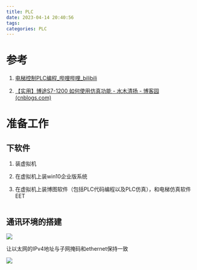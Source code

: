 ```yaml
---
title: PLC
date: 2023-04-14 20:40:56
tags:
categories: PLC
---
```


# 参考

1.  [电梯控制PLC编程_哔哩哔哩_bilibili](https://www.bilibili.com/video/BV1KP411G7eP/?spm_id_from=333.337.search-card.all.click&vd_source=92031302c770784aa5d8337c1dffa13a)

2.  [【实用】博途S7-1200 如何使用仿真功能 - 水木清扬 - 博客园 (cnblogs.com)](https://www.cnblogs.com/shuimuqingyang/p/14108119.html)

# 准备工作

## 下软件

1. 装虚拟机

2. 在虚拟机上装win10企业版系统

3. 在虚拟机上装博图软件（包括PLC代码编程以及PLC仿真），和电梯仿真软件EET

<img src="file:///C:/Users/HP/AppData/Roaming/marktext/images/2023-04-14-20-45-17-image.png" title="" alt="" data-align="center">

## 通讯环境的搭建

![](C:\Users\HP\AppData\Roaming\marktext\images\2023-04-14-20-49-33-image.png)

让以太网的IPv4地址与子网掩码和ethernet保持一致

![](C:\Users\HP\AppData\Roaming\marktext\images\2023-04-14-20-50-23-image.png)

    
